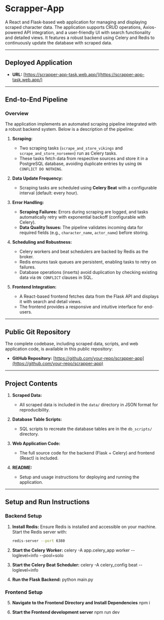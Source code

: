 # Scrapper-App

A React and Flask-based web application for managing and displaying scraped character data. The application supports CRUD operations, Axios-powered API integration, and a user-friendly UI with search functionality and detailed views. It features a robust backend using Celery and Redis to continuously update the database with scraped data.

---

## **Deployed Application**
- **URL:** [https://scrapper-app-task.web.app/](https://scrapper-app-task.web.app/)

---

## **End-to-End Pipeline**
### Overview
The application implements an automated scraping pipeline integrated with a robust backend system. Below is a description of the pipeline:

1. **Scraping:**
   - Two scraping tasks (`scrape_and_store_vikings` and `scrape_and_store_norsemen`) run as Celery tasks.
   - These tasks fetch data from respective sources and store it in a PostgreSQL database, avoiding duplicate entries by using `ON CONFLICT DO NOTHING`.

2. **Data Update Frequency:**
   - Scraping tasks are scheduled using **Celery Beat** with a configurable interval (default: every hour).

3. **Error Handling:**
   - **Scraping Failures:** Errors during scraping are logged, and tasks automatically retry with exponential backoff (configurable with Celery).
   - **Data Quality Issues:** The pipeline validates incoming data for required fields (e.g., `character_name`, `actor_name`) before storing.

4. **Scheduling and Robustness:**
   - Celery workers and beat schedulers are backed by Redis as the broker.
   - Redis ensures task queues are persistent, enabling tasks to retry on failures.
   - Database operations (inserts) avoid duplication by checking existing data via `ON CONFLICT` clauses in SQL.

5. **Frontend Integration:**
   - A React-based frontend fetches data from the Flask API and displays it with search and detail views.
   - The frontend provides a responsive and intuitive interface for end-users.

---

## **Public Git Repository**
The complete codebase, including scraped data, scripts, and web application code, is available in this public repository:

- **GitHub Repository:** [https://github.com/your-repo/scrapper-app](https://github.com/your-repo/scrapper-app)

---

## **Project Contents**
1. **Scraped Data:**
   - All scraped data is included in the `data/` directory in JSON format for reproducibility.

2. **Database Table Scripts:**
   - SQL scripts to recreate the database tables are in the `db_scripts/` directory.

3. **Web Application Code:**
   - The full source code for the backend (Flask + Celery) and frontend (React) is included.

4. **README:**
   - Setup and usage instructions for deploying and running the application.

---

## **Setup and Run Instructions**

### **Backend Setup**
1. **Install Redis:**
   Ensure Redis is installed and accessible on your machine. Start the Redis server with:
   ```bash
   redis-server --port 6380

2. **Start the Celery Worker:**
   celery -A app.celery_app worker --loglevel=info --pool=solo

3. **Start the Celery Beat Scheduler:**
   celery -A celery_config beat --loglevel=info

4. **Run the Flask Backend:**
   python main.py

### **Frontend Setup**
5. **Navigate to the Frontend Directory and Install Dependencies**
   npm i

6. **Start the Frontend development server**
   npm run dev
